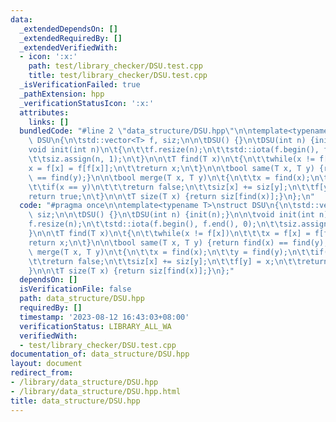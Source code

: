 ```yaml
---
data:
  _extendedDependsOn: []
  _extendedRequiredBy: []
  _extendedVerifiedWith:
  - icon: ':x:'
    path: test/library_checker/DSU.test.cpp
    title: test/library_checker/DSU.test.cpp
  _isVerificationFailed: true
  _pathExtension: hpp
  _verificationStatusIcon: ':x:'
  attributes:
    links: []
  bundledCode: "#line 2 \"data_structure/DSU.hpp\"\n\ntemplate<typename T>\nstruct\
    \ DSU\n{\n\tstd::vector<T> f, siz;\n\n\tDSU() {}\n\tDSU(int n) {init(n);}\n\n\t\
    void init(int n)\n\t{\n\t\tf.resize(n);\n\t\tstd::iota(f.begin(), f.end(), 0);\n\
    \t\tsiz.assign(n, 1);\n\t}\n\n\tT find(T x)\n\t{\n\t\twhile(x != f[x])\n\t\t\t\
    x = f[x] = f[f[x]];\n\t\treturn x;\n\t}\n\n\tbool same(T x, T y) {return find(x)\
    \ == find(y);}\n\n\tbool merge(T x, T y)\n\t{\n\t\tx = find(x);\n\t\ty = find(y);\n\
    \t\tif(x == y)\n\t\t\treturn false;\n\t\tsiz[x] += siz[y];\n\t\tf[y] = x;\n\t\t\
    return true;\n\t}\n\n\tT size(T x) {return siz[find(x)];}\n};\n"
  code: "#pragma once\n\ntemplate<typename T>\nstruct DSU\n{\n\tstd::vector<T> f,\
    \ siz;\n\n\tDSU() {}\n\tDSU(int n) {init(n);}\n\n\tvoid init(int n)\n\t{\n\t\t\
    f.resize(n);\n\t\tstd::iota(f.begin(), f.end(), 0);\n\t\tsiz.assign(n, 1);\n\t\
    }\n\n\tT find(T x)\n\t{\n\t\twhile(x != f[x])\n\t\t\tx = f[x] = f[f[x]];\n\t\t\
    return x;\n\t}\n\n\tbool same(T x, T y) {return find(x) == find(y);}\n\n\tbool\
    \ merge(T x, T y)\n\t{\n\t\tx = find(x);\n\t\ty = find(y);\n\t\tif(x == y)\n\t\
    \t\treturn false;\n\t\tsiz[x] += siz[y];\n\t\tf[y] = x;\n\t\treturn true;\n\t\
    }\n\n\tT size(T x) {return siz[find(x)];}\n};"
  dependsOn: []
  isVerificationFile: false
  path: data_structure/DSU.hpp
  requiredBy: []
  timestamp: '2023-08-12 16:43:03+08:00'
  verificationStatus: LIBRARY_ALL_WA
  verifiedWith:
  - test/library_checker/DSU.test.cpp
documentation_of: data_structure/DSU.hpp
layout: document
redirect_from:
- /library/data_structure/DSU.hpp
- /library/data_structure/DSU.hpp.html
title: data_structure/DSU.hpp
---
```

